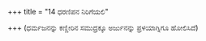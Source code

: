 +++
title = "14 ಧರಣಿಪನ ನಿರಿಗೆಯಲಿ"

+++
(ಧರ್ಮಜನನ್ನು ಕಣ್ಣೀರಿನ ಸಮುದ್ರಕ್ಕೂ ಅರ್ಜುನನ್ನು ಪ್ರಳಯಾಗ್ನಿಗೂ ಹೋಲಿಸಿದೆ)
